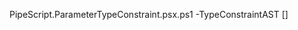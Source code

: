 PipeScript.ParameterTypeConstraint.psx.ps1 -TypeConstraintAST <TypeConstraintAst> [<CommonParameters>]


